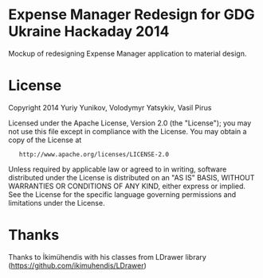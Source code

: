 Expense Manager Redesign for GDG Ukraine Hackaday 2014
=====================

Mockup of redesigning Expense Manager application to material design.

License
=================

   Copyright 2014 Yuriy Yunikov, Volodymyr Yatsykiv, Vasil Pirus

   Licensed under the Apache License, Version 2.0 (the "License");
   you may not use this file except in compliance with the License.
   You may obtain a copy of the License at

       http://www.apache.org/licenses/LICENSE-2.0

   Unless required by applicable law or agreed to in writing, software
   distributed under the License is distributed on an "AS IS" BASIS,
   WITHOUT WARRANTIES OR CONDITIONS OF ANY KIND, either express or implied.
   See the License for the specific language governing permissions and
   limitations under the License.

Thanks
==================
Thanks to İkimühendis with his classes from LDrawer library (https://github.com/ikimuhendis/LDrawer)